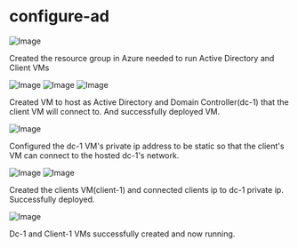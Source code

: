 # configure-ad

![Image](https://github.com/user-attachments/assets/d010fef4-3330-440b-9b7a-d0b9f017b761)

Created the resource group in Azure needed to run Active Directory and Client VMs

![Image](https://github.com/user-attachments/assets/b58d96eb-4ccb-4f6a-8d8b-ce6ab226fb3e)
![Image](https://github.com/user-attachments/assets/88287a14-0130-4358-9ec9-6b3ef4040094)
![Image](https://github.com/user-attachments/assets/114ba820-f944-4d82-95e1-18b5e5d89b8a)

Created VM to host as Active Directory and Domain Controller(dc-1) that the client VM will connect to. And successfully deployed VM.

![Image](https://github.com/user-attachments/assets/baa04a66-ec35-43e0-9384-16112a7b8636)

Configured the dc-1 VM's private ip address to be static so that the client's VM can connect to the hosted dc-1's network.

![Image](https://github.com/user-attachments/assets/4ec22ab0-b582-48c0-bce4-4f08b6f8250d)
![Image](https://github.com/user-attachments/assets/3afe11f7-224b-45a1-9bb6-d226b8dafa8f)

Created the clients VM(client-1) and connected clients ip to dc-1 private ip. Successfully deployed.

![Image](https://github.com/user-attachments/assets/c7c3683a-1da3-474d-a5f2-80ee344a5b89)

Dc-1 and Client-1 VMs successfully created and now running.





